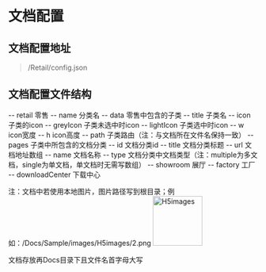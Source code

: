 # 文档配置
## 文档配置地址
> /Retail/config.json

## 文档配置文件结构
-- retail                   零售
    -- name                 分类名
    -- data                 零售中包含的子类
        -- title            子类名
        -- icon             子类的icon
            -- greyIcon     子类未选中时icon
            -- lightIcon    子类选中时icon
            -- w            icon宽度
            -- h            icon高度
        -- path             子类路由（注：与文档所在文件名保持一致）
        -- pages            子类中所包含的文档分类
            -- id           文档分类id
            -- title        文档分类标题
            -- url          文档地址数组
                -- name     文档名称 
            -- type         文档分类中文档类型（注：multiple为多文档，single为单文档，单文档时无需写数组）
-- showroom                 展厅
-- factory                  工厂
-- downloadCenter           下载中心

注：文档中若使用本地图片，图片路径写到根目录；例如：/Docs/Sample/images/H5images/2.png
    <img style="width:100px" class="right" src="/Docs/Sample/images/H5images/2.png" alt="H5images" />

文档存放再Docs目录下且文件名首字母大写